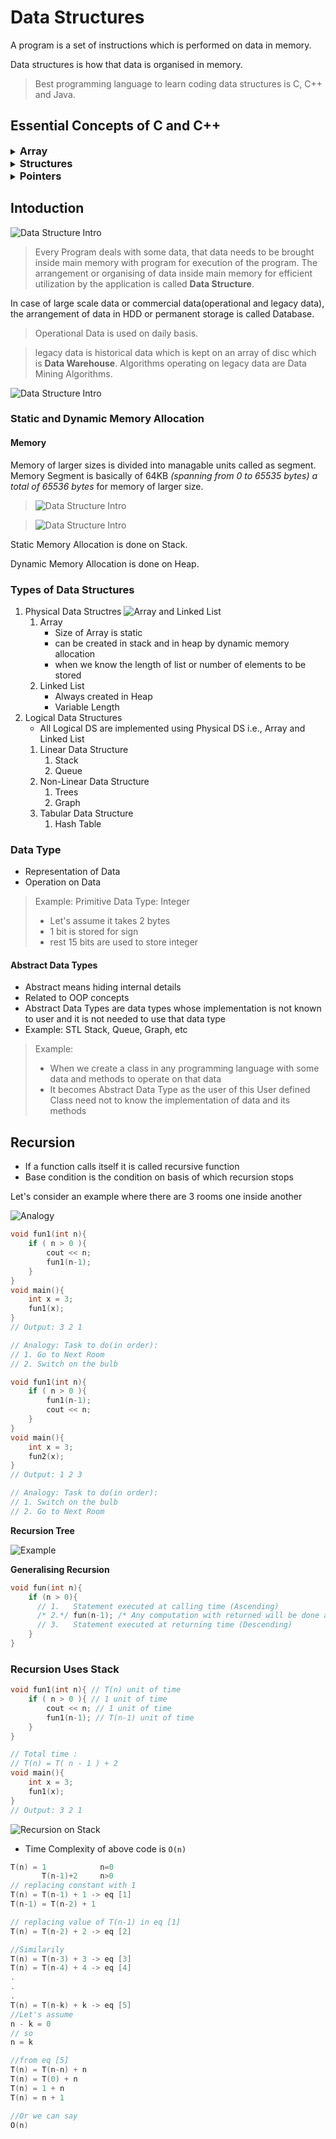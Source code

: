 # Data Structures

A program is a set of instructions which is performed on data in memory.

Data structures is how that data is organised in memory.

> Best programming language to learn coding data structures is C, C++ and Java.

## Essential Concepts of C and C++

<details>
<summary> <h3 style="display:inline;">Array</h3> </summary>

> Array is a collection of similar type of data items in a continuous manner.
> Indexing starts from `0` to `size - 1`.

It is created on Stack inside the memory.

```cpp
//declaring an array
int A[5];

//Inserting Elements
A[0] = 1;

//declaring and initializing an array
int B[]={1,2,3,4,5}
int size = 5;

//looping through an array
for(int i = 0; i < size-1; i++){
    cout << B[i];
}
```

</details>

<details>
<summary> <h3 style="display:inline;">Structures</h3> </summary>

> Collection of related data items of dissimilar type under one name.

Structure is used to define user defined data types from primitive data types or other user defined data types.

It is created in Stack frame of that function inside Memory.

```cpp
//declaring a structure
struct rectangle{
    int length; // 4 Bytes
    int breadth; // 4 Bytes
};
```

| length | breadth |
| -------|---------|
| 4 Bytes| 4 Bytes |

```cpp
// defining a structure variable
struct rectangle r;

// defining and initializing a structure variable
struct rectangle R = {5,10};
```

| length | breadth |
| -------|---------|
| 5      | 10      |

```cpp
//accessing a structure member using dot (.) operator
cout << "Area is " << R.length * R.breadth << endl;
```

Examples where a structure can be used:

- Complex Number
    - Real Part
    - Imaginary Part
- Student or Employee Information
    - Name
    - Roll no.
    - Department
- Book Information
    - Author
    - Publication
    - Release Date
- Playing Card
    - Face Value ( `1` to `10`, `11`(J), `12`(Q), `13`(K) )
    - Shape (`0`(Club), `1`(Spade), `2`(Diamond), `3`(Heart) )
    - Color (`0`(Red), `1`(Black) )
    - **Enum can be used to define Face, Shape and Color seperately**

```cpp
//defining a structure for card
struct card{
    int face;
    int shape;
    int color;
};

// defining a deck of cards using a array of structures
struct card deck[52];
```

</details>
<details>
<summary> <h3 style="display:inline;">Pointers</h3> </summary>

> Pointers are variables which store addresses of data variables.

Pointers are used to directly access the resources which are outside the program and accessing heap memory and also used for parameter passing.

```cpp
int a = 10; // data variable occupying 4 bytes of memory
int * ptr; // pointer or address variable
ptr = &a; // initializing pointer
int b = *ptr; // dereferencing a pointer for the data its pointing
```

</details>

## Intoduction

![Data Structure Intro](images/Data%20Structure%20Intro.png)

> Every Program deals with some data, that data needs to be brought inside main memory with program for execution of the program. The arrangement or organising of data inside main memory for efficient utilization by the application is called **Data Structure**.

In case of large scale data or commercial data(operational and legacy data), the arrangement of data in HDD or permanent storage is called Database.

> Operational Data is used on daily basis.

> legacy data is historical data which is kept on an array of disc which is **Data Warehouse**.
> Algorithms operating on legacy data are Data Mining Algorithms.

![Data Structure Intro](images/DSA%20Intro%202.png)

### Static and Dynamic Memory Allocation

#### Memory

Memory of larger sizes is divided into managable units called as segment.
Memory Segment is basically of 64KB *(spanning from 0 to 65535 bytes) a total of 65536 bytes* for memory of larger size.

> ![Data Structure Intro](images/Memory%20Segment.png)

> ![Data Structure Intro](images/Stack.png)


Static Memory Allocation is done on Stack.

Dynamic Memory Allocation is done on Heap.

### Types of Data Structures

1. Physical Data Structres
![Array and Linked List](images/arrayAndLinkedList.png) 
   1. Array
       -  Size of Array is static
       -  can be created in stack and in heap by dynamic memory allocation
       -  when we know the length of list or number of elements to be stored
   2. Linked List
       - Always created in Heap
       - Variable Length
1. Logical Data Structures
    - All Logical DS are implemented using Physical DS i.e., Array and Linked List
   1. Linear Data Structure
      1. Stack
      2. Queue
   2. Non-Linear Data Structure
      1. Trees
      2. Graph
   3. Tabular Data Structure
      1. Hash Table

### Data Type

- Representation of Data
- Operation on Data

> Example: Primitive Data Type: Integer
> - Let's assume it takes 2 bytes
> - 1 bit is stored for sign
> - rest 15 bits are used to store integer

#### Abstract Data Types

- Abstract means hiding internal details
- Related to OOP concepts
- Abstract Data Types are data types whose implementation is not known to user and it is not needed to use that data type
- Example: STL Stack, Queue, Graph, etc

> Example: 
> - When we create a class in any programming language with some data and methods to operate on that data
> - It becomes Abstract Data Type as the user of this User defined Class need not to know the implementation of data and its methods

## Recursion

- If a function calls itself it is called recursive function
- Base condition is the condition on basis of which recursion stops

Let's consider an example where there are 3 rooms one inside another

![Analogy](images/recursionAnalogy.png)
```cpp
void fun1(int n){
    if ( n > 0 ){
        cout << n;
        fun1(n-1);
    }
}
void main(){
    int x = 3;
    fun1(x);
}
// Output: 3 2 1

// Analogy: Task to do(in order):
// 1. Go to Next Room
// 2. Switch on the bulb 
```

```cpp
void fun1(int n){
    if ( n > 0 ){
        fun1(n-1);
        cout << n;
    }
}
void main(){
    int x = 3;
    fun2(x);
}
// Output: 1 2 3

// Analogy: Task to do(in order):
// 1. Switch on the bulb
// 2. Go to Next Room
```
**Recursion Tree**

![Example](images/recursionEx1.png)

**Generalising Recursion**

```cpp
void fun(int n){
    if (n > 0){
      // 1.   Statement executed at calling time (Ascending)
      /* 2.*/ fun(n-1); /* Any computation with returned will be done at returning time*/
      // 3.   Statement executed at returning time (Descending)
    }
}
```

### Recursion Uses Stack

```cpp
void fun1(int n){ // T(n) unit of time
    if ( n > 0 ){ // 1 unit of time
        cout << n; // 1 unit of time
        fun1(n-1); // T(n-1) unit of time
    }
}

// Total time : 
// T(n) = T( n - 1 ) + 2
void main(){
    int x = 3;
    fun1(x);
}
// Output: 3 2 1
```

![Recursion on Stack](images/RecursionWithStack.png)

- Time Complexity of above code is `O(n)`
```cpp
T(n) = 1            n=0
       T(n-1)+2     n>0
// replacing constant with 1 
T(n) = T(n-1) + 1 -> eq [1]
T(n-1) = T(n-2) + 1

// replacing value of T(n-1) in eq [1]
T(n) = T(n-2) + 2 -> eq [2]

//Similarily
T(n) = T(n-3) + 3 -> eq [3]
T(n) = T(n-4) + 4 -> eq [4]
.
.
.
T(n) = T(n-k) + k -> eq [5]
//Let's assume
n - k = 0
// so
n = k

//from eq [5]
T(n) = T(n-n) + n
T(n) = T(0) + n
T(n) = 1 + n
T(n) = n + 1

//Or we can say
O(n)
```